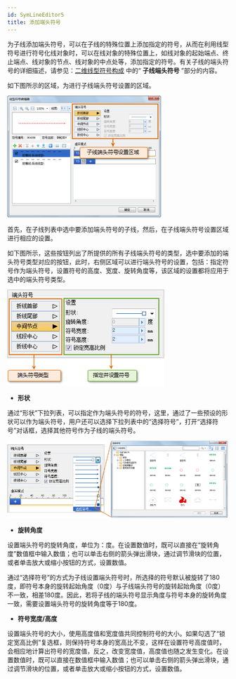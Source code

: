 ```yaml
---
id: SymLineEditor5
title: 添加端头符号
---
```

为子线添加端头符号，可以在子线的特殊位置上添加指定的符号，从而在利用线型符号进行符号化线对象时，可以在线对象的特殊位置上，如线对象的起始端点、终止端点、线对象的节点、线对象的中点处等，添加指定的符号。有关子线的端头符号的详细描述，请参见：[二维线型符号构成](SymLineEditor0.html)
中的“ **子线端头符号** ”部分的内容。

如下图所示的区域，为进行子线端头符号设置的区域。

![](img/SymLineEditor5t1.png)  


首先，在子线列表中选中要添加端头符号的子线，然后，在子线端头符号设置区域进行相应的设置。

如下图所示，这些按钮列出了所提供的所有子线端头符号的类型，选中要添加的端头符号类型对应的按钮，此时，右侧区域可以进行端头符号的设置，包括：指定符号作为端头符号，设置符号的高度、宽度、旋转角度等，该区域的设置都将应用于选中的端头符号类型。

![](img/SymLineEditor5t2.png)  

* **形状**

通过“形状”下拉列表，可以指定作为端头符号的符号，这里，通过了一些预设的形状可以作为端头符号，用户还可以选择下拉列表中的“选择符号”，打开“选择符号”对话框，选择其他符号作为子线的端头符号。

![](img/SymLineEditor5t3.png)  
 
* **旋转角度**

设置端头符号的旋转角度，单位为：度。在设置数值时，既可以直接在“旋转角度”数值框中输入数值；也可以单击右侧的箭头弹出滑块，通过调节滑块的位置，或者单击放大或缩小按钮的方式，设置数值。

通过“选择符号”的方式为子线设置端头符号时，所选择的符号默认被旋转了180度，即符号本身的旋转起始角度（0度）与子线端头符号的旋转起始角度（0度）不一致，相差180度。因此，若将子线的端头符号显示角度与符号本身的旋转角度一致，需要设置端头符号的旋转角度等于180度。

* **符号宽度/高度**

设置端头符号的大小，使用高度值和宽度值共同控制符号的大小。如果勾选了“锁定宽高比例”复选框，则保持符号本身的宽高比不变，这样在设置符号高度值时，会相应地计算出符号的宽度值，反之，改变宽度值，高度值也随之发生变化。在设置数值时，既可以直接在数值框中输入数值；也可以单击右侧的箭头弹出滑块，通过调节滑块的位置，或者单击放大或缩小按钮的方式，设置数值。


